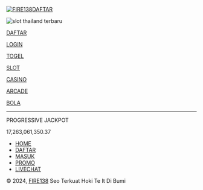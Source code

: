[![FIRE138](https://cdn.robotaset.com/assets/tpl/5c8f0d8cee/images/logo.gif)](https://www.hillquestsecurity.com/)[DAFTAR](https://bestshort.vip/fi1)

![slot thailand terbaru](https://usglobalasset.com/fire138/main-banner/FIRE138-MISTERINOMER2636X611.jpg)

[DAFTAR](https://bestshort.vip/fi1)

[LOGIN](https://bestshort.vip/fi1)

[TOGEL](https://www.hillquestsecurity.com/ "Togel")

[SLOT](https://www.hillquestsecurity.com/ "Slot")

[CASINO](https://www.hillquestsecurity.com/ "Casino")

[ARCADE](https://www.hillquestsecurity.com/ "Arcade")

[BOLA](https://www.hillquestsecurity.com/ "Bola")

* * *

PROGRESSIVE JACKPOT

17,263,061,350.37

  

  

* [HOME](https://www.hillquestsecurity.com/)
* [DAFTAR](https://bestshort.vip/fi1)
* [MASUK](https://bestshort.vip/fi1)
* [PROMO](https://bestshort.vip/fi1)
* [LIVECHAT](https://bestshort.vip/fi1)
    

© 2024, [FIRE138](https://www.hillquestsecurity.com/) Seo Terkuat Hoki Te It Di Bumi